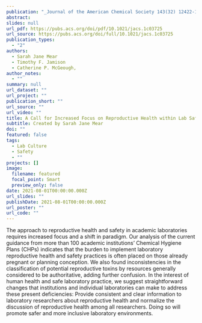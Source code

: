 ```yaml
---
publication: "_Journal of the American Chemical Society 143(32) 12422-12427_, DOI: 10.1021/jacs.1c03725"
abstract: 
slides: null
url_pdf: https://pubs.acs.org/doi/pdf/10.1021/jacs.1c03725
url_source: https://pubs.acs.org/doi/full/10.1021/jacs.1c03725
publication_types:
  - "2"
authors:
  - Sarah Jane Mear
  - Timothy F. Jamison
  - Catherine P. McGeough,
author_notes:
  - ""
summary: null
url_dataset: ""
url_project: ""
publication_short: ""
url_source: ""
url_video: ""
title: A Call for Increased Focus on Reproductive Health within Lab Safety Culture
subtitle: Created by Sarah Jane Mear
doi: ""
featured: false
tags:
  - Lab Culture
  - Safety
  - ""
projects: []
image:
  filename: featured
  focal_point: Smart
  preview_only: false
date: 2021-08-01T00:00:00.000Z
url_slides: ""
publishDate: 2021-08-01T00:00:00.000Z
url_poster: ""
url_code: ""
---
```

  The approach to reproductive health and safety in academic laboratories requires increased focus and a shift in paradigm. Our analysis of the current guidance from more than 100 academic institutions’ Chemical Hygiene Plans (CHPs) indicates that the burden to implement laboratory reproductive health and safety practices is often placed on those already pregnant or planning conception. We also found inconsistencies in the classification of potential reproductive toxins by resources generally considered to be authoritative, adding further confusion. In the interest of human health and safe laboratory practice, we suggest straightforward changes that institutions and individual laboratories can make to address these present deficiencies: Provide consistent and clear information to laboratory researchers about reproductive health and normalize the discussion of reproductive health among all researchers. Doing so will promote safer and more inclusive laboratory environments.
